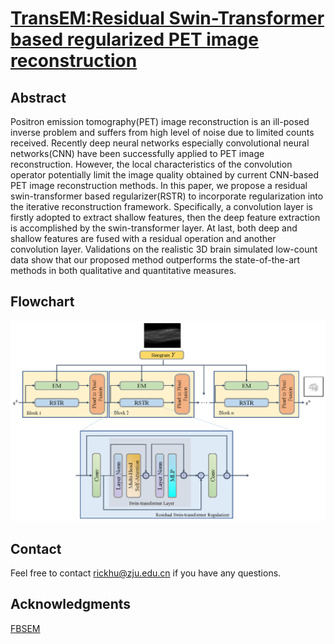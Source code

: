 # [TransEM:Residual Swin-Transformer based regularized PET image reconstruction](https://link.springer.com/chapter/10.1007/978-3-031-16440-8_18)
## Abstract
Positron emission tomography(PET) image reconstruction is an ill-posed inverse problem and suffers from high level of noise due to limited counts received. Recently deep neural networks especially convolutional neural networks(CNN) have been successfully applied to PET image reconstruction. However, the local characteristics of the convolution operator potentially limit the image quality obtained by current CNN-based PET image reconstruction methods. In this paper, we propose a residual swin-transformer based regularizer(RSTR) to incorporate regularization into the iterative reconstruction framework. Specifically, a convolution layer is firstly adopted to extract shallow features, then the deep feature extraction is accomplished by the swin-transformer layer. At last, both deep and shallow features are fused with a residual operation and another convolution layer. Validations on the realistic 3D brain simulated low-count data show that our proposed method outperforms the state-of-the-art methods in both qualitative and quantitative measures.
## Flowchart
![pic](https://github.com/RickHH/TransEM/blob/main/Method.png)
## Contact
Feel free to contact rickhu@zju.edu.cn if you have any questions.
## Acknowledgments
[FBSEM](https://github.com/Abolfazl-Mehranian/FBSEM)
